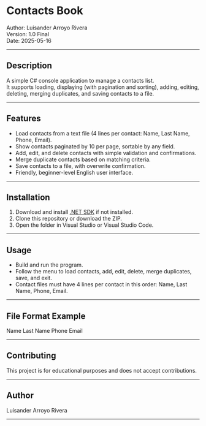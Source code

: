 # Contacts Book

Author: Luisander Arroyo Rivera  
Version: 1.0 Final  
Date: 2025-05-16

---

## Description

A simple C# console application to manage a contacts list.  
It supports loading, displaying (with pagination and sorting), adding, editing, deleting, merging duplicates, and saving contacts to a file.

---

## Features

- Load contacts from a text file (4 lines per contact: Name, Last Name, Phone, Email).  
- Show contacts paginated by 10 per page, sortable by any field.  
- Add, edit, and delete contacts with simple validation and confirmations.  
- Merge duplicate contacts based on matching criteria.  
- Save contacts to a file, with overwrite confirmation.  
- Friendly, beginner-level English user interface.

---

## Installation

1. Download and install [.NET SDK](https://dotnet.microsoft.com/download) if not installed.  
2. Clone this repository or download the ZIP.  
3. Open the folder in Visual Studio or Visual Studio Code.

---

## Usage

- Build and run the program.  
- Follow the menu to load contacts, add, edit, delete, merge duplicates, save, and exit.  
- Contact files must have 4 lines per contact in this order: Name, Last Name, Phone, Email.

---

## File Format Example

Name
Last Name
Phone
Email

---

## Contributing

This project is for educational purposes and does not accept contributions.

---

## Author

Luisander Arroyo Rivera

---
